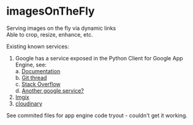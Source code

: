 # imagesOnTheFly
Serving images on the fly via dynamic links<br/>
Able to crop, resize, enhance, etc.

Existing known services:
1. Google has a service exposed in the Python Client for Google App Engine, see: <br/>
    a. <a href='https://cloud.google.com/appengine/docs/standard/python/refdocs/google.appengine.api.images#google.appengine.api.images.get_serving_url'>Documentation</a><br/>
    b. <a href='https://github.com/GoogleCloudPlatform/google-cloud-python/issues/1295'>Git thread</a><br/>
    c. <a href='https://stackoverflow.com/questions/6566383/clear-example-of-using-google-app-engine-images-get-serving-url'>Stack Overflow</a><br/>
    d. <a href='https://gist.github.com/carlo/5379498'>Another google service?</a><br/>
2. <a href='https://www.imgix.com/'>Imgix</a>
3. <a href='https://cloudinary.com/features/image_manipulation'>cloudinary</a>

See commited files for app engine code tryout - couldn't get it working.

